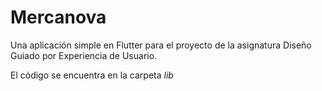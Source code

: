 # Mercanova

Una aplicación simple en Flutter para el proyecto de la asignatura Diseño Guiado por Experiencia de Usuario.

El código se encuentra en la carpeta *lib*

